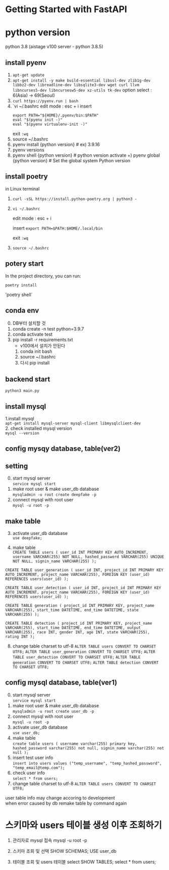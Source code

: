 # Getting Started with FastAPI
# python version
python 3.8 (aistage v100 server - python 3.8.5)

## install pyenv
1. `apt-get update`
2. `apt-get install -y make build-essential libssl-dev zlib1g-dev libbz2-dev libreadline-dev libsqlite3-dev wget curl llvm libncurses5-dev libncursesw5-dev xz-utils tk-dev`
    option select : 6(Asia)  → 69(Seoul) 
3. `curl https://pyenv.run | bash`
4. `vi ~/.bashrc
    edit mode : esc + i
   insert
    ```
    export PATH="${HOME}/.pyenv/bin:$PATH"
    eval "$(pyenv init -)"
    eval "$(pyenv virtualenv-init -)"
    ```
   exit `:wq`
6. source ~/.bashrc
7. pyenv install {python version} # ex) 3.9.16
8. pyenv versions
9. pyenv shell {python version} # python version activate
   +) pyenv global {python version} # Set the global system Python version

## install poetry
in Linux terminal
1. `curl -sSL https://install.python-poetry.org | python3 -`
2. `vi ~/.bashrc`

    edit mode : esc + i

    insert `export PATH=$PATH:$HOME/.local/bin`

    exit `:wq`
3. `source ~/.bashrc`

## potery start
In the project directory, you can run:


`poetry install`

'poetry shell`

## conda env
0. DB부터 설치할 것
1. conda create -n test python=3.9.7
2. conda activate test
3. pip install -r requirements.txt
    - v100에서 설치가 안된다
    1. conda init bash
    2. source ~/.bashrc
    3. 다시 pip install

## backend start
`python3 main.py`

## install mysql
1.install mysql  
`apt-get install mysql-server mysql-client libmysqlclient-dev`  
2. check installed mysql version  
`mysql --version`

## config mysqy database, table(ver2)
## setting
0. start mysql server  
`service mysql start`
1. make root user & make user_db database  
`mysqladmin -u root create deepfake -p`
2. connect mysql with root user  
`mysql -u root -p`

## make table
3. activate user_db database  
`use deepfake;`

4. make table  
`CREATE TABLE users (
    user_id INT PRIMARY KEY AUTO_INCREMENT,
    username VARCHAR(255) NOT NULL,
    hashed_password VARCHAR(255) UNIQUE NOT NULL,
    signin_name VARCHAR(255)
);`

`CREATE TABLE user_generation (
    user_id INT,
    project_id INT PRIMARY KEY AUTO_INCREMENT,
    project_name VARCHAR(255),
    FOREIGN KEY (user_id) REFERENCES users(user_id)
);
`

`CREATE TABLE user_detection (
    user_id INT,
    project_id INT PRIMARY KEY AUTO_INCREMENT,
    project_name VARCHAR(255),
    FOREIGN KEY (user_id) REFERENCES users(user_id)
);`

`CREATE TABLE generation (
    project_id INT PRIMARY KEY,
    project_name VARCHAR(255),
    start_time DATETIME,
    end_time DATETIME,
    state VARCHAR(255)
);
`

`CREATE TABLE detection (
    project_id INT PRIMARY KEY,
    project_name VARCHAR(255),
    start_time DATETIME,
    end_time DATETIME,
    output VARCHAR(255),
    race INT,
    gender INT,
    age INT,
    state VARCHAR(255),
    rating INT
);`

8. change table charset to utf-8
`ALTER TABLE users CONVERT TO CHARSET UTF8;`
`ALTER TABLE user_generation CONVERT TO CHARSET UTF8;`
`ALTER TABLE user_detection CONVERT TO CHARSET UTF8;`
`ALTER TABLE generation CONVERT TO CHARSET UTF8;`
`ALTER TABLE detection CONVERT TO CHARSET UTF8;`


## config mysql database, table(ver1)

0. start mysql server  
`service mysql start`
1. make root user & make user_db database  
`mysqladmin -u root create user_db -p`
2. connect mysql with root user  
`mysql -u root -p`
3. activate user_db database  
`use user_db;`
4. make table  
`create table users (
        username varchar(255) primary key,
        hashed_password varchar(255) not null,
        signin_name varchar(255) not null
        );`
5. insert test user info  
`insert into users values ("temp_username", "temp_hashed_password", "temp_email@temp.com");`
7. check user info  
`select * from users;`
8. change table charset to utf-8
`ALTER TABLE users CONVERT TO CHARSET UTF8;`

user table info may change accoring to development  
when error caused by db remake table by command again


# 스키마와 users 테이블 생성 이후 조회하기

1. 관리자로 mysql 접속
    mysql -u root -p
2. 스키마 조회 및 선택
    SHOW SCHEMAS;
    USE user_db

3. 테이블 조회 및 users 테이블 select
    SHOW TABLES;
    select * from users;


